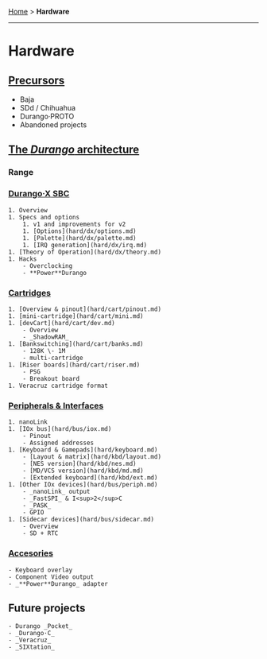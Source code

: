[Home](index.md) > **Hardware**
___
# Hardware

## [Precursors](hard/previous.md)

- Baja
- SDd / Chihuahua
- Durango·PROTO
- Abandoned projects

## [The _Durango_ architecture](hard/arch.md)

### Range

### [**Durango·X** SBC](hard/durango.md)
	1. Overview
	1. Specs and options
		1. v1 and improvements for v2
		1. [Options](hard/dx/options.md)
		1. [Palette](hard/dx/palette.md)
		1. [IRQ generation](hard/dx/irq.md)
	1. [Theory of Operation](hard/dx/theory.md)
	1. Hacks
		- Overclocking
		- **Power**Durango

### [Cartridges](hard/cartridges.md)
	1. [Overview & pinout](hard/cart/pinout.md)
	1. [mini-cartridge](hard/cart/mini.md)
	1. [devCart](hard/cart/dev.md)
		- Overview
		- _ShadowRAM_
	1. [Bankswitching](hard/cart/banks.md)
		- 128K \- 1M
		- multi-cartridge
	1. [Riser boards](hard/cart/riser.md)
		- PSG
		- Breakout board
	1. Veracruz cartridge format

### [Peripherals & Interfaces](hard/interfaces.md)
	1. nanoLink
	1. [IOx bus](hard/bus/iox.md)
		- Pinout
		- Assigned addresses
	1. [Keyboard & Gamepads](hard/keyboard.md)
		- [Layout & matrix](hard/kbd/layout.md)
		- [NES version](hard/kbd/nes.md)
		- [MD/VCS version](hard/kbd/md.md)
		- [Extended keyboard](hard/kbd/ext.md)
	1. [Other IOx devices](hard/bus/periph.md)
		- _nanoLink_ output
		- _FastSPI_ & I<sup>2</sup>C
		- _PASK_
		- GPIO
	1. [Sidecar devices](hard/bus/sidecar.md)
		- Overview
		- SD + RTC

### [Accesories](hard/acc.md)
	- Keyboard overlay
	- Component Video output
	- _**Power**Durango_ adapter

## Future projects
	- Durango _Pocket_
	- _Durango·C_
	- _Veracruz_
	- _SIXtation_
